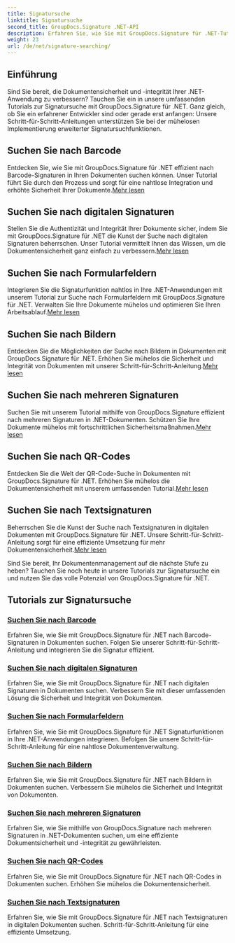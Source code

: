 ```yaml
---
title: Signatursuche
linktitle: Signatursuche
second_title: GroupDocs.Signature .NET-API
description: Erfahren Sie, wie Sie mit GroupDocs.Signature für .NET-Tutorials nach Signaturen in .NET-Dokumenten suchen. Erhöhen Sie die Sicherheit mit Barcode-, Digital-, Bild-, Text- und QR-Code-Suchen.
weight: 23
url: /de/net/signature-searching/
---
```

## Einführung

Sind Sie bereit, die Dokumentensicherheit und -integrität Ihrer .NET-Anwendung zu verbessern? Tauchen Sie ein in unsere umfassenden Tutorials zur Signatursuche mit GroupDocs.Signature für .NET. Ganz gleich, ob Sie ein erfahrener Entwickler sind oder gerade erst anfangen: Unsere Schritt-für-Schritt-Anleitungen unterstützen Sie bei der mühelosen Implementierung erweiterter Signatursuchfunktionen.

## Suchen Sie nach Barcode
 Entdecken Sie, wie Sie mit GroupDocs.Signature für .NET effizient nach Barcode-Signaturen in Ihren Dokumenten suchen können. Unser Tutorial führt Sie durch den Prozess und sorgt für eine nahtlose Integration und erhöhte Sicherheit Ihrer Dokumente.[Mehr lesen](./search-for-barcode/)

## Suchen Sie nach digitalen Signaturen
 Stellen Sie die Authentizität und Integrität Ihrer Dokumente sicher, indem Sie mit GroupDocs.Signature für .NET die Kunst der Suche nach digitalen Signaturen beherrschen. Unser Tutorial vermittelt Ihnen das Wissen, um die Dokumentensicherheit ganz einfach zu verbessern.[Mehr lesen](./search-for-digital-signatures/)

## Suchen Sie nach Formularfeldern
Integrieren Sie die Signaturfunktion nahtlos in Ihre .NET-Anwendungen mit unserem Tutorial zur Suche nach Formularfeldern mit GroupDocs.Signature für .NET. Verwalten Sie Ihre Dokumente mühelos und optimieren Sie Ihren Arbeitsablauf.[Mehr lesen](./search-for-form-fields/)

## Suchen Sie nach Bildern
 Entdecken Sie die Möglichkeiten der Suche nach Bildern in Dokumenten mit GroupDocs.Signature für .NET. Erhöhen Sie mühelos die Sicherheit und Integrität von Dokumenten mit unserer Schritt-für-Schritt-Anleitung.[Mehr lesen](./search-for-images/)

## Suchen Sie nach mehreren Signaturen
 Suchen Sie mit unserem Tutorial mithilfe von GroupDocs.Signature effizient nach mehreren Signaturen in .NET-Dokumenten. Schützen Sie Ihre Dokumente mühelos mit fortschrittlichen Sicherheitsmaßnahmen.[Mehr lesen](./search-for-multiple-signatures/)

## Suchen Sie nach QR-Codes
 Entdecken Sie die Welt der QR-Code-Suche in Dokumenten mit GroupDocs.Signature für .NET. Erhöhen Sie mühelos die Dokumentensicherheit mit unserem umfassenden Tutorial.[Mehr lesen](./search-for-qr-codes/)

## Suchen Sie nach Textsignaturen
Beherrschen Sie die Kunst der Suche nach Textsignaturen in digitalen Dokumenten mit GroupDocs.Signature für .NET. Unsere Schritt-für-Schritt-Anleitung sorgt für eine effiziente Umsetzung für mehr Dokumentensicherheit.[Mehr lesen](./search-for-text-signatures/)

Sind Sie bereit, Ihr Dokumentenmanagement auf die nächste Stufe zu heben? Tauchen Sie noch heute in unsere Tutorials zur Signatursuche ein und nutzen Sie das volle Potenzial von GroupDocs.Signature für .NET.

## Tutorials zur Signatursuche
### [Suchen Sie nach Barcode](./search-for-barcode/)
Erfahren Sie, wie Sie mit GroupDocs.Signature für .NET nach Barcode-Signaturen in Dokumenten suchen. Folgen Sie unserer Schritt-für-Schritt-Anleitung und integrieren Sie die Signatur effizient.
### [Suchen Sie nach digitalen Signaturen](./search-for-digital-signatures/)
Erfahren Sie, wie Sie mit GroupDocs.Signature für .NET nach digitalen Signaturen in Dokumenten suchen. Verbessern Sie mit dieser umfassenden Lösung die Sicherheit und Integrität von Dokumenten.
### [Suchen Sie nach Formularfeldern](./search-for-form-fields/)
Erfahren Sie, wie Sie mit GroupDocs.Signature für .NET Signaturfunktionen in Ihre .NET-Anwendungen integrieren. Befolgen Sie unsere Schritt-für-Schritt-Anleitung für eine nahtlose Dokumentenverwaltung.
### [Suchen Sie nach Bildern](./search-for-images/)
Erfahren Sie, wie Sie mit GroupDocs.Signature für .NET nach Bildern in Dokumenten suchen. Verbessern Sie mühelos die Sicherheit und Integrität von Dokumenten.
### [Suchen Sie nach mehreren Signaturen](./search-for-multiple-signatures/)
Erfahren Sie, wie Sie mithilfe von GroupDocs.Signature nach mehreren Signaturen in .NET-Dokumenten suchen, um eine effiziente Dokumentsicherheit und -integrität zu gewährleisten.
### [Suchen Sie nach QR-Codes](./search-for-qr-codes/)
Erfahren Sie, wie Sie mit GroupDocs.Signature für .NET nach QR-Codes in Dokumenten suchen. Erhöhen Sie mühelos die Dokumentensicherheit.
### [Suchen Sie nach Textsignaturen](./search-for-text-signatures/)
Erfahren Sie, wie Sie mit GroupDocs.Signature für .NET nach Textsignaturen in digitalen Dokumenten suchen. Schritt-für-Schritt-Anleitung für eine effiziente Umsetzung.